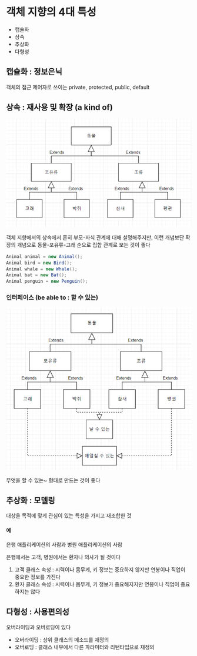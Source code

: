# 객체 지향의 4대 특성

- 캡슐화
- 상속
- 추상화
- 다형성

## 캡슐화 : 정보은닉

객체의 접근 제어자로 쓰이는 private, protected, public, default

## 상속 : 재사용 및 확장 (a kind of)

<img src="https://github.com/Geol2/Today-I-Learned/blob/main/Java/images/extends-2.png" />

객체 지향에서의 상속에서 흔히 부모-자식 관계에 대해 설명해주지만, 이런 개념보단 확장의 개념으로 동물-포유류-고래 순으로 집합 관계로 보는 것이 좋다

```java
Animal animal = new Animal();
Animal bird = new Bird();
Animal whale = new Whale();
Animal bat = new Bat();
Animal penguin = new Penguin();
```

### 인터페이스 (be able to : 할 수 있는)

<img src="https://github.com/Geol2/Today-I-Learned/blob/main/Java/images/extends-3.png" />

무엇을 할 수 있는~ 형태로 만드는 것이 좋다

## 추상화 : 모델링

대상을 목적에 맞게 관심이 있는 특성을 가지고 재조합한 것

#### 예

은행 애플리케이션의 사람과 병원 애플리케이션의 사람

은행에서는 고객, 병원에서는 환자나 의사가 될 것이다

1. 고객 클래스 속성 : 시력이나 몸무게, 키 정보는 중요하지 않지만 연봉이나 직업이 중요한 정보를 가진다
2. 환자 클래스 속성 : 시력이나 몸무게, 키 정보가 중요해지지만 연봉이나 직업이 중요하지는 않다

## 다형성 : 사용편의성

오버라이딩과 오버로딩이 있다

- 오버라이딩 : 상위 클래스의 메소드를 재정의
- 오버로딩 : 클래스 내부에서 다른 파라미터와 리턴타입으로 재정의

